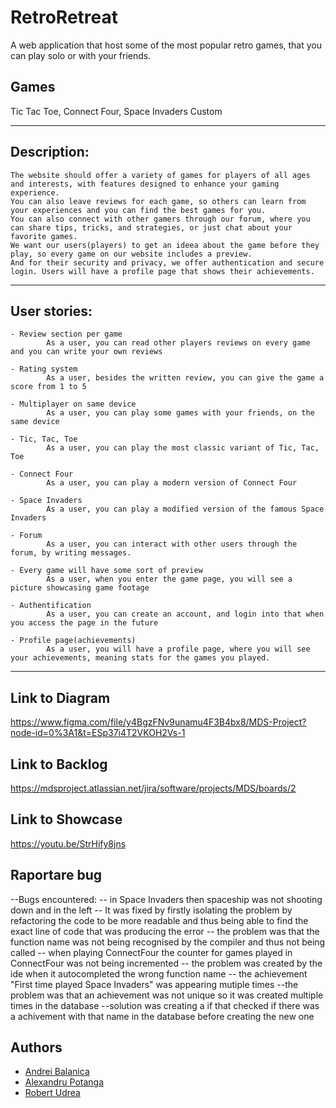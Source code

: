 # RetroRetreat

A web application that host some of the most popular retro games, that you can play solo or with your friends.

## Games

Tic Tac Toe, Connect Four, Space Invaders Custom

-----------------------------------------------------------

## Description:
	
	The website should offer a variety of games for players of all ages and interests, with features designed to enhance your gaming experience. 
	You can also leave reviews for each game, so others can learn from your experiences and you can find the best games for you.
	You can also connect with other gamers through our forum, where you can share tips, tricks, and strategies, or just chat about your favorite games.
	We want our users(players) to get an ideea about the game before they play, so every game on our website includes a preview. 
	And for their security and privacy, we offer authentication and secure login. Users will have a profile page that shows their achievements.
	
-----------------------------------------------------------

## User stories:

	- Review section per game
			As a user, you can read other players reviews on every game and you can write your own reviews

	- Rating system
			As a user, besides the written review, you can give the game a score from 1 to 5

	- Multiplayer on same device
			As a user, you can play some games with your friends, on the same device
	
	- Tic, Tac, Toe
			As a user, you can play the most classic variant of Tic, Tac, Toe

	- Connect Four
			As a user, you can play a modern version of Connect Four

	- Space Invaders
			As a user, you can play a modified version of the famous Space Invaders

	- Forum 
			As a user, you can interact with other users through the forum, by writing messages.

	- Every game will have some sort of preview
			As a user, when you enter the game page, you will see a picture showcasing game footage

	- Authentification
			As a user, you can create an account, and login into that when you access the page in the future

	- Profile page(achievements)
			As a user, you will have a profile page, where you will see your achievements, meaning stats for the games you played.

-----------------------------------------------------------

## Link to Diagram
https://www.figma.com/file/y4BgzFNv9unamu4F3B4bx8/MDS-Project?node-id=0%3A1&t=ESp37i4T2VKOH2Vs-1

## Link to Backlog
https://mdsproject.atlassian.net/jira/software/projects/MDS/boards/2

## Link to Showcase
https://youtu.be/StrHify8jns

## Raportare bug
--Bugs encountered:
	-- in Space Invaders then spaceship was not shooting down and in the left
		-- It was fixed by firstly isolating the problem by refactoring the code to be more readable 
	and thus being able to find the exact line of code that was producing the error
		-- the problem was that the function name was not being recognised by the compiler and thus not being called
	-- when playing ConnectFour the counter for games played in ConnectFour was not being incremented
		-- the problem was created by the ide when it autocompleted the wrong function name
	-- the achievement "First time played Space Invaders" was appearing mutiple times
		--the problem was that an achievement was not unique so it was created multiple times in the database
		--solution was creating a if that checked if there was a achivement with that name in the database before creating the new one 
## Authors

- [Andrei Balanica](https://github.com/Balanica)
- [Alexandru Potanga](https://github.com/Destro25)
- [Robert Udrea](https://github.com/rob3rtu)
